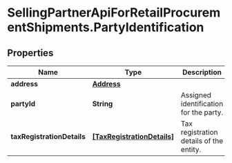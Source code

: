 # SellingPartnerApiForRetailProcurementShipments.PartyIdentification

## Properties

Name | Type | Description | Notes
------------ | ------------- | ------------- | -------------
**address** | [**Address**](Address.md) |  | [optional] 
**partyId** | **String** | Assigned identification for the party. | 
**taxRegistrationDetails** | [**[TaxRegistrationDetails]**](TaxRegistrationDetails.md) | Tax registration details of the entity. | [optional] 


